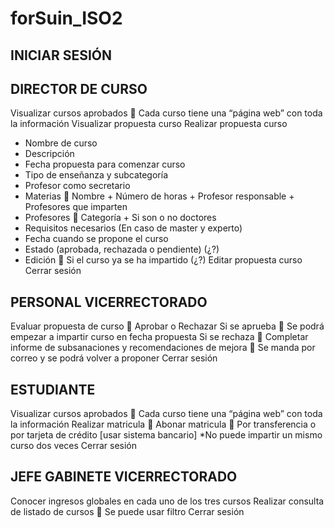 # forSuin_ISO2

## INICIAR SESIÓN

## DIRECTOR DE CURSO
Visualizar cursos aprobados  Cada curso tiene una “página web” con toda la información
Visualizar propuesta curso
Realizar propuesta curso
-	Nombre de curso
-	Descripción
-	Fecha propuesta para comenzar curso
-	Tipo de enseñanza y subcategoría
-	Profesor como secretario
-	Materias  Nombre + Número de horas + Profesor responsable + Profesores que imparten
-	Profesores  Categoría + Si son o no doctores
-	Requisitos necesarios (En caso de master y experto)
-	Fecha cuando se propone el curso
-	Estado (aprobada, rechazada o pendiente) (¿?)
-	Edición  Si el curso ya se ha impartido (¿?)
Editar propuesta curso
Cerrar sesión

## PERSONAL VICERRECTORADO
Evaluar propuesta de curso  Aprobar o Rechazar
Si se aprueba  Se podrá empezar a impartir curso en fecha propuesta
Si se rechaza  Completar informe de subsanaciones y recomendaciones de mejora  Se manda por correo y se podrá volver a proponer
Cerrar sesión

## ESTUDIANTE
Visualizar cursos aprobados  Cada curso tiene una “página web” con toda la información
Realizar matricula  Abonar matricula  Por transferencia o por tarjeta de crédito [usar sistema bancario]
*No puede impartir un mismo curso dos veces
Cerrar sesión

## JEFE GABINETE VICERRECTORADO
Conocer ingresos globales en cada uno de los tres cursos
Realizar consulta de listado de cursos  Se puede usar filtro
Cerrar sesión
